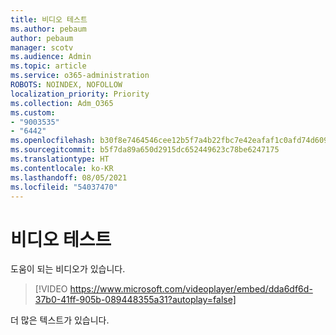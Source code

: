 ```yaml
---
title: 비디오 테스트
ms.author: pebaum
author: pebaum
manager: scotv
ms.audience: Admin
ms.topic: article
ms.service: o365-administration
ROBOTS: NOINDEX, NOFOLLOW
localization_priority: Priority
ms.collection: Adm_O365
ms.custom:
- "9003535"
- "6442"
ms.openlocfilehash: b30f8e7464546cee12b5f7a4b22fbc7e42eafaf1c0afd74d609637c006f57b80
ms.sourcegitcommit: b5f7da89a650d2915dc652449623c78be6247175
ms.translationtype: HT
ms.contentlocale: ko-KR
ms.lasthandoff: 08/05/2021
ms.locfileid: "54037470"
---
```

# <a name="video-test"></a>비디오 테스트

도움이 되는 비디오가 있습니다.

>[!VIDEO https://www.microsoft.com/videoplayer/embed/dda6df6d-37b0-41ff-905b-089448355a31?autoplay=false]

더 많은 텍스트가 있습니다.
